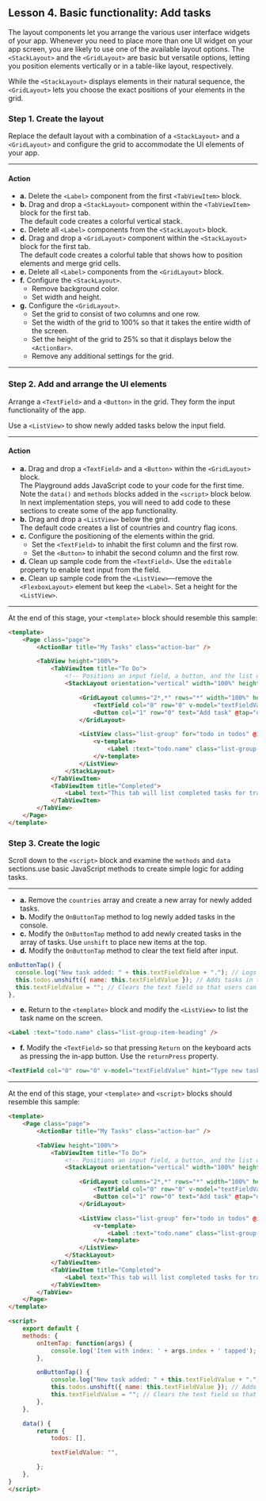 ## Lesson 4. Basic functionality: Add tasks

The layout components let you arrange the various user interface widgets of your app. Whenever you need to place more than one UI widget on your app screen, you are likely to use one of the available layout options. The `<StackLayout>` and the `<GridLayout>` are basic but versatile options, letting you position elements vertically or in a table-like layout, respectively. 

While the `<StackLayout>` displays elements in their natural sequence, the `<GridLayout>` lets you choose the exact positions of your elements in the grid.

### Step 1. Create the layout

Replace the default layout with a combination of a `<StackLayout>` and a `<GridLayout>` and configure the grid to accommodate the UI elements of your app.

<hr data-action="start" />

#### Action

* **а.** Delete the `<Label>` component from the first `<TabViewItem>` block.
* **b.** Drag and drop a `<StackLayout>` component within the `<TabViewItem>` block for the first tab.<br/>The default code creates a colorful vertical stack.
* **c.** Delete all `<Label>` components from the `<StackLayout>` block.
* **d.** Drag and drop a `<GridLayout>` component within the `<StackLayout>` block for the first tab.<br/>The default code creates a colorful table that shows how to position elements and merge grid cells.
* **e.** Delete all `<Label>` components from the `<GridLayout>` block.
* **f.** Configure the `<StackLayout>`.
    * Remove background color.
    * Set width and height.
* **g.** Configure the `<GridLayout>`.
    * Set the grid to consist of two columns and one row.
    * Set the width of the grid to 100% so that it takes the entire width of the screen.
    * Set the height of the grid to 25% so that it displays below the `<ActionBar>`.
    * Remove any additional settings for the grid.

<hr data-action="end" />

### Step 2. Add and arrange the UI elements

Arrange a `<TextField>` and a `<Button>` in the grid. They form the input functionality of the app.

Use a `<ListView>` to show newly added tasks below the input field.

<hr data-action="start" />

#### Action

* **a.** Drag and drop a `<TextField>` and a `<Button>` within the `<GridLayout>` block.<br/>The Playground adds JavaScript code to your code for the first time. Note the `data()` and `methods` blocks added in the `<script>` block below. In next implementation steps, you will need to add code to these sections to create some of the app functionality.
* **b.** Drag and drop a `<ListView>` below the grid.<br/>The default code creates a list of countries and country flag icons.
* **c.** Configure the positioning of the elements within the grid.
    * Set the `<TextField>` to inhabit the first column and the first row.
    * Set the `<Button>` to inhabit the second column and the first row.
* **d.** Clean up sample code from the `<TextField>`. Use the `editable` property to enable text input from the field.
* **e.** Clean up sample code from the `<ListView>`&mdash;remove the `<FlexboxLayout>` element but keep the `<Label>`. Set a height for the `<ListView>`.

<hr data-action="end" />

At the end of this stage, your `<template>` block should resemble this sample:

```HTML
<template>
    <Page class="page">
        <ActionBar title="My Tasks" class="action-bar" />

        <TabView height="100%">
            <TabViewItem title="To Do">
                <!-- Positions an input field, a button, and the list of tasks in a vertical stack. -->
                <StackLayout orientation="vertical" width="100%" height="100%">

                    <GridLayout columns="2*,*" rows="*" width="100%" height="25%">
                        <TextField col="0" row="0" v-model="textFieldValue" hint="Type new task..." editable="true" @returnPress="onButtonTap" /> <!-- Configures the text field and ensures that pressing Return on the keyboard produces the same result as tapping the button. -->
                        <Button col="1" row="0" text="Add task" @tap="onButtonTap" />
                    </GridLayout>

                    <ListView class="list-group" for="todo in todos" @itemTap="onItemTap" style="height:75%">
                        <v-template>
                            <Label :text="todo.name" class="list-group-item-heading" />
                        </v-template>
                    </ListView>
                </StackLayout>
            </TabViewItem>
            <TabViewItem title="Completed">
                <Label text="This tab will list completed tasks for tracking." textWrap="true" />
            </TabViewItem>
        </TabView>
    </Page>
</template>
```

### Step 3. Create the logic

Scroll down to the `<script>` block and examine the `methods` and `data` sections.use basic JavaScript methods to create simple logic for adding tasks.

<hr data-action="start" />

* **a.** Remove the `countries` array and create a new array for newly added tasks.
* **b.** Modify the `OnButtonTap` method to log newly added tasks in the console.
* **c.** Modify the `OnButtonTap` method to add newly created tasks in the array of tasks. Use `unshift` to place new items at the top.
* **d.** Modify the `OnButtonTap` method to clear the text field after input.

```JavaScript
onButtonTap() {
  console.log("New task added: " + this.textFieldValue + "."); // Logs the newly added task in the console for debugging.
  this.todos.unshift({ name: this.textFieldValue }); // Adds tasks in the ToDo array. Newly added tasks are immediately shown on the screen.
  this.textFieldValue = ""; // Clears the text field so that users can start adding new tasks immediately.
},
```

* **e.** Return to the `<template>` block and modify the `<ListView>` to list the task name on the screen.

```HTML
<Label :text="todo.name" class="list-group-item-heading" />
```

* **f.** Modify the `<TextField>` so that pressing `Return` on the keyboard acts as pressing the in-app button. Use the `returnPress` property.

```HTML
<TextField col="0" row="0" v-model="textFieldValue" hint="Type new task..." editable="true" @returnPress="onButtonTap" />
```

<hr data-action="end" />

At the end of this stage, your `<template>` and `<script>` blocks should resemble this sample:

```HTML
<template>
    <Page class="page">
        <ActionBar title="My Tasks" class="action-bar" />

        <TabView height="100%">
            <TabViewItem title="To Do">
                <!-- Positions an input field, a button, and the list of tasks in a vertical stack. -->
                <StackLayout orientation="vertical" width="100%" height="100%">

                    <GridLayout columns="2*,*" rows="*" width="100%" height="25%">
                        <TextField col="0" row="0" v-model="textFieldValue" hint="Type new task..." editable="true" @returnPress="onButtonTap" /> <!-- Configures the text field and ensures that pressing Return on the keyboard produces the same result as tapping the button. -->
                        <Button col="1" row="0" text="Add task" @tap="onButtonTap" />
                    </GridLayout>

                    <ListView class="list-group" for="todo in todos" @itemTap="onItemTap" style="height:75%">
                        <v-template>
                            <Label :text="todo.name" class="list-group-item-heading" />
                        </v-template>
                    </ListView>
                </StackLayout>
            </TabViewItem>
            <TabViewItem title="Completed">
                <Label text="This tab will list completed tasks for tracking." textWrap="true" />
            </TabViewItem>
        </TabView>
    </Page>
</template>

<script>
    export default {
    methods: {
        onItemTap: function(args) {
            console.log('Item with index: ' + args.index + ' tapped');
        },

        onButtonTap() {
            console.log("New task added: " + this.textFieldValue + "."); // Logs the newly added task in the console for debugging.
            this.todos.unshift({ name: this.textFieldValue }); // Adds tasks in the ToDo array. Newly added tasks are immediately shown on the screen.
            this.textFieldValue = ""; // Clears the text field so that users can start adding new tasks immediately.
        },
    },

    data() {
        return {
            todos: [],

            textFieldValue: "",

        };
    },
}
</script>
```